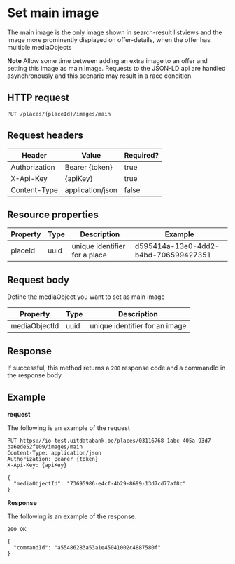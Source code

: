 ---
---

# Set main image

The main image is the only image shown in search-result listviews and the image more prominently displayed on offer-details, when the offer has multiple mediaObjects

**Note**
Allow some time between adding an extra image to an offer and setting this image as main image. Requests to the JSON-LD api are handled asynchronously and this scenario may result in a race condition. 

## HTTP request

```
PUT /places/{placeId}/images/main
```

## Request headers

| Header        | Value            | Required? |
| ------------- | ---------------- | --------- |
| Authorization | Bearer {token}   | true      |
| X-Api-Key     | {apiKey}         | true      |
| Content-Type  | application/json | false     |

## Resource properties

| Property	| Type | Description | Example |
|--|--|--|--|
| placeId	| uuid | unique identifier for a place | d595414a-13e0-4dd2-b4bd-706599427351 |


## Request body

Define the mediaObject you want to set as main image

| Property	| Type | Description |
|--|--|--|
| mediaObjectId | uuid | unique identifier for an image |

## Response

If successful, this method returns a `200` response code and a commandId in the response body.

## Example

**request**

The following is an example of the request

```
PUT https://io-test.uitdatabank.be/places/03116768-1abc-405a-93d7-ba6ede52fe09/images/main
Content-Type: application/json
Authorization: Bearer {token}
X-Api-Key: {apiKey}

{
  "mediaObjectId": "73695986-e4cf-4b29-8699-13d7cd77af8c"
}
```

**Response**

The following is an example of the response.

```
200 OK

{
  "commandId": "a55486283a53a1e45041002c4887580f"
}
```
